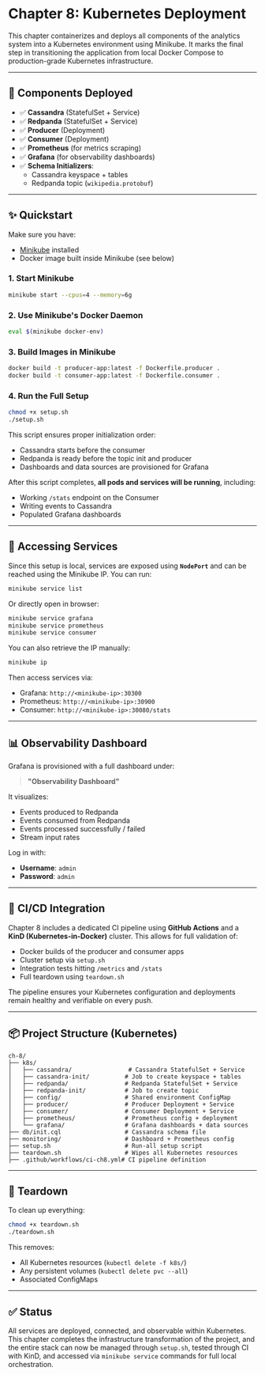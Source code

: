 # Chapter 8: Kubernetes Deployment

This chapter containerizes and deploys all components of the analytics system into a Kubernetes environment using Minikube. It marks the final step in transitioning the application from local Docker Compose to production-grade Kubernetes infrastructure.

---

## 🧱 Components Deployed

* ✅ **Cassandra** (StatefulSet + Service)
* ✅ **Redpanda** (StatefulSet + Service)
* ✅ **Producer** (Deployment)
* ✅ **Consumer** (Deployment)
* ✅ **Prometheus** (for metrics scraping)
* ✅ **Grafana** (for observability dashboards)
* ✅ **Schema Initializers**:
  * Cassandra keyspace + tables
  * Redpanda topic (`wikipedia.protobuf`)

---

## ✨ Quickstart

Make sure you have:

* [Minikube](https://minikube.sigs.k8s.io/docs/start/) installed
* Docker image built inside Minikube (see below)

### 1. Start Minikube

```bash
minikube start --cpus=4 --memory=6g
```

### 2. Use Minikube's Docker Daemon

```bash
eval $(minikube docker-env)
```

### 3. Build Images in Minikube

```bash
docker build -t producer-app:latest -f Dockerfile.producer .
docker build -t consumer-app:latest -f Dockerfile.consumer .
```

### 4. Run the Full Setup

```bash
chmod +x setup.sh
./setup.sh
```

This script ensures proper initialization order:

* Cassandra starts before the consumer
* Redpanda is ready before the topic init and producer
* Dashboards and data sources are provisioned for Grafana

After this script completes, **all pods and services will be running**, including:

* Working `/stats` endpoint on the Consumer
* Writing events to Cassandra
* Populated Grafana dashboards

---

## 🔎 Accessing Services

Since this setup is local, services are exposed using **`NodePort`** and can be reached using the Minikube IP. You can run:

```bash
minikube service list
```

Or directly open in browser:

```bash
minikube service grafana
minikube service prometheus
minikube service consumer
```

You can also retrieve the IP manually:

```bash
minikube ip
```

Then access services via:

* Grafana:     `http://<minikube-ip>:30300`
* Prometheus:  `http://<minikube-ip>:30900`
* Consumer:    `http://<minikube-ip>:30080/stats`

---

## 📊 Observability Dashboard

Grafana is provisioned with a full dashboard under:

> **"Observability Dashboard"**

It visualizes:

* Events produced to Redpanda
* Events consumed from Redpanda
* Events processed successfully / failed
* Stream input rates

Log in with:

* **Username**: `admin`
* **Password**: `admin`

---

## 🤖 CI/CD Integration

Chapter 8 includes a dedicated CI pipeline using **GitHub Actions** and a **KinD (Kubernetes-in-Docker)** cluster. This allows for full validation of:

* Docker builds of the producer and consumer apps
* Cluster setup via `setup.sh`
* Integration tests hitting `/metrics` and `/stats`
* Full teardown using `teardown.sh`

The pipeline ensures your Kubernetes configuration and deployments remain healthy and verifiable on every push.

---

## 📦 Project Structure (Kubernetes)

```
ch-8/
├── k8s/
│   ├── cassandra/                # Cassandra StatefulSet + Service
│   ├── cassandra-init/          # Job to create keyspace + tables
│   ├── redpanda/                # Redpanda StatefulSet + Service
│   ├── redpanda-init/           # Job to create topic
│   ├── config/                  # Shared environment ConfigMap
│   ├── producer/                # Producer Deployment + Service
│   ├── consumer/                # Consumer Deployment + Service
│   ├── prometheus/              # Prometheus config + deployment
│   └── grafana/                 # Grafana dashboards + data sources
├── db/init.cql                  # Cassandra schema file
├── monitoring/                  # Dashboard + Prometheus config
├── setup.sh                     # Run-all setup script
├── teardown.sh                  # Wipes all Kubernetes resources
├── .github/workflows/ci-ch8.yml# CI pipeline definition
```

---

## 📌 Teardown

To clean up everything:

```bash
chmod +x teardown.sh
./teardown.sh
```

This removes:

* All Kubernetes resources (`kubectl delete -f k8s/`)
* Any persistent volumes (`kubectl delete pvc --all`)
* Associated ConfigMaps

---

## ✅ Status

All services are deployed, connected, and observable within Kubernetes. This chapter completes the infrastructure transformation of the project, and the entire stack can now be managed through `setup.sh`, tested through CI with KinD, and accessed via `minikube service` commands for full local orchestration.
